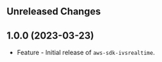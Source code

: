 Unreleased Changes
------------------

1.0.0 (2023-03-23)
------------------

* Feature - Initial release of `aws-sdk-ivsrealtime`.

